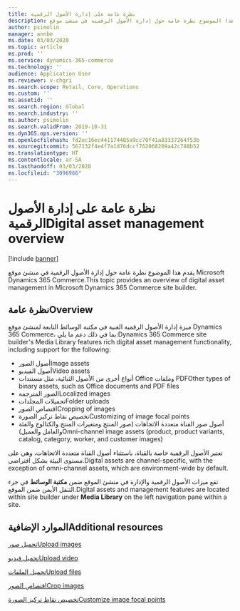 ```yaml
---
title: نظرة عامة على إدارة الأصول الرقمية
description: يقدم هذا الموضوع نظرة عامة حول إدارة الأصول الرقمية في منشئ موقع Microsoft Dynamics 365 Commerce.
author: psimolin
manager: annbe
ms.date: 03/03/2020
ms.topic: article
ms.prod: ''
ms.service: dynamics-365-commerce
ms.technology: ''
audience: Application User
ms.reviewer: v-chgri
ms.search.scope: Retail, Core, Operations
ms.custom: ''
ms.assetid: ''
ms.search.region: Global
ms.search.industry: ''
ms.author: psimolin
ms.search.validFrom: 2019-10-31
ms.dyn365.ops.version: ''
ms.openlocfilehash: fd2ec16ec441174485a9cc70f41a83337264f53b
ms.sourcegitcommit: 567132f4e4f7a1d76dccf762068209a42c788b52
ms.translationtype: HT
ms.contentlocale: ar-SA
ms.lasthandoff: 03/03/2020
ms.locfileid: "3096966"
---
```

# <a name="digital-asset-management-overview"></a><span data-ttu-id="ef2da-103">نظرة عامة على إدارة الأصول الرقمية</span><span class="sxs-lookup"><span data-stu-id="ef2da-103">Digital asset management overview</span></span>

[!include [banner](includes/banner.md)]

<span data-ttu-id="ef2da-104">يقدم هذا الموضوع نظرة عامة حول إدارة الأصول الرقمية في منشئ موقع Microsoft Dynamics 365 Commerce.</span><span class="sxs-lookup"><span data-stu-id="ef2da-104">This topic provides an overview of digital asset management in Microsoft Dynamics 365 Commerce site builder.</span></span>

## <a name="overview"></a><span data-ttu-id="ef2da-105">نظرة عامة</span><span class="sxs-lookup"><span data-stu-id="ef2da-105">Overview</span></span>

<span data-ttu-id="ef2da-106">ميزة إدارة الأصول الرقمية الغنية في مكتبة الوسائط التابعة لمنشئ موقع Dynamics 365 Commerce، بما في ذلك دعم ما يلي:</span><span class="sxs-lookup"><span data-stu-id="ef2da-106">Dynamics 365 Commerce site builder's Media Library features rich digital asset management functionality, including support for the following:</span></span>
- <span data-ttu-id="ef2da-107">أصول الصور</span><span class="sxs-lookup"><span data-stu-id="ef2da-107">Image assets</span></span>
- <span data-ttu-id="ef2da-108">أصول الفيديو</span><span class="sxs-lookup"><span data-stu-id="ef2da-108">Video assets</span></span>
- <span data-ttu-id="ef2da-109">أنواع أخرى من الأصول الثنائية، مثل مستندات Office وملفات PDF</span><span class="sxs-lookup"><span data-stu-id="ef2da-109">Other types of binary assets, such as Office documents and PDF files</span></span>
- <span data-ttu-id="ef2da-110">الصور المترجمة</span><span class="sxs-lookup"><span data-stu-id="ef2da-110">Localized images</span></span>
- <span data-ttu-id="ef2da-111">تحميلات المجلدات</span><span class="sxs-lookup"><span data-stu-id="ef2da-111">Folder uploads</span></span>
- <span data-ttu-id="ef2da-112">اقتصاص الصور</span><span class="sxs-lookup"><span data-stu-id="ef2da-112">Cropping of images</span></span>
- <span data-ttu-id="ef2da-113">تخصيص نقاط تركيز الصورة</span><span class="sxs-lookup"><span data-stu-id="ef2da-113">Customizing of image focal points</span></span>
- <span data-ttu-id="ef2da-114">أصول صور القناة متعددة الاتجاهات (صور المنتج ومتغيرات المنتج والكتالوج والفئة والعامل والعميل)</span><span class="sxs-lookup"><span data-stu-id="ef2da-114">Omni-channel image assets (product, product variants, catalog, category, worker, and customer images)</span></span>

<span data-ttu-id="ef2da-115">تعتبر الأصول الرقمية خاصة بالقناة، باستثناء أصول القناة متعددة الاتجاهات، وهي على مستوى البيئة بشكل افتراضي.</span><span class="sxs-lookup"><span data-stu-id="ef2da-115">Digital assets are channel-specific, with the exception of omni-channel assets, which are environment-wide by default.</span></span> 

<span data-ttu-id="ef2da-116">تقع ميزات الأصول الرقمية والإدارة في منشئ الموقع ضمن **مكتبة الوسائط** في جزء التنقل الأيمن ضمن الموقع.</span><span class="sxs-lookup"><span data-stu-id="ef2da-116">Digital assets and management features are located within site builder under **Media Library** on the left navigation pane within a site.</span></span>

## <a name="additional-resources"></a><span data-ttu-id="ef2da-117">الموارد الإضافية</span><span class="sxs-lookup"><span data-stu-id="ef2da-117">Additional resources</span></span>

[<span data-ttu-id="ef2da-118">تحميل صور</span><span class="sxs-lookup"><span data-stu-id="ef2da-118">Upload images</span></span>](dam-upload-images.md)

[<span data-ttu-id="ef2da-119">تحميل فيديو</span><span class="sxs-lookup"><span data-stu-id="ef2da-119">Upload video</span></span>](dam-upload-video.md)

[<span data-ttu-id="ef2da-120">تحميل الملفات</span><span class="sxs-lookup"><span data-stu-id="ef2da-120">Upload files</span></span>](dam-upload-files.md)

[<span data-ttu-id="ef2da-121">اقتصاص الصور</span><span class="sxs-lookup"><span data-stu-id="ef2da-121">Crop images</span></span>](dam-crop-images.md)

[<span data-ttu-id="ef2da-122">تخصيص نقاط تركيز الصورة</span><span class="sxs-lookup"><span data-stu-id="ef2da-122">Customize image focal points</span></span>](dam-custom-focal-point.md)
